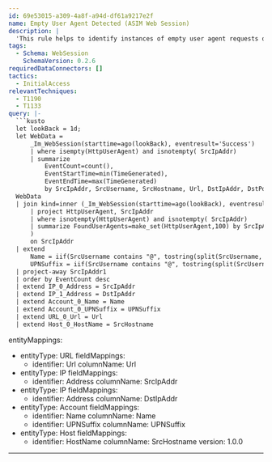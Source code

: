 ```yaml
---
id: 69e53015-a309-4a8f-a94d-df61a9217e2f
name: Empty User Agent Detected (ASIM Web Session)
description: |
  'This rule helps to identify instances of empty user agent requests originating from IP addresses that have previously reported user agent at least once within the same time period.'
tags:
  - Schema: WebSession
    SchemaVersion: 0.2.6
requiredDataConnectors: []
tactics:
  - InitialAccess
relevantTechniques:
  - T1190
  - T1133
query: |-
  ```kusto
  let lookBack = 1d;
  let WebData =
      _Im_WebSession(starttime=ago(lookBack), eventresult='Success')
      | where isempty(HttpUserAgent) and isnotempty( SrcIpAddr)
      | summarize
          EventCount=count(),
          EventStartTime=min(TimeGenerated),
          EventEndTime=max(TimeGenerated)
          by SrcIpAddr, SrcUsername, SrcHostname, Url, DstIpAddr, DstPortNumber;
  WebData
  | join kind=inner (_Im_WebSession(starttime=ago(lookBack), eventresult='Success')
      | project HttpUserAgent, SrcIpAddr
      | where isnotempty(HttpUserAgent) and isnotempty( SrcIpAddr)
      | summarize FoundUserAgents=make_set(HttpUserAgent,100) by SrcIpAddr
      )
      on SrcIpAddr
  | extend
      Name = iif(SrcUsername contains "@", tostring(split(SrcUsername, '@', 0)[0]), SrcUsername),
      UPNSuffix = iif(SrcUsername contains "@", tostring(split(SrcUsername, '@', 1)[0]), "")
  | project-away SrcIpAddr1
  | order by EventCount desc
  | extend IP_0_Address = SrcIpAddr
  | extend IP_1_Address = DstIpAddr
  | extend Account_0_Name = Name
  | extend Account_0_UPNSuffix = UPNSuffix
  | extend URL_0_Url = Url
  | extend Host_0_HostName = SrcHostname
  ```
entityMappings:
  - entityType: URL
    fieldMappings:
      - identifier: Url
        columnName: Url
  - entityType: IP
    fieldMappings:
      - identifier: Address
        columnName: SrcIpAddr
  - entityType: IP
    fieldMappings:
      - identifier: Address
        columnName: DstIpAddr
  - entityType: Account
    fieldMappings:
      - identifier: Name
        columnName: Name
      - identifier: UPNSuffix
        columnName: UPNSuffix
  - entityType: Host
    fieldMappings:
      - identifier: HostName
        columnName: SrcHostname
version: 1.0.0
---
```


